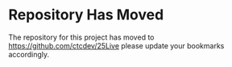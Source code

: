 # Repository Has Moved

The repository for this project has moved to <https://github.com/ctcdev/25Live>
please update your bookmarks accordingly.
